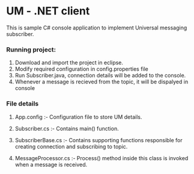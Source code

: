 # UM - .NET client
 
This is sample C# console application to implement Universal messaging subscriber.


### Running project:
 1. Download and import the project in eclipse.
 2. Modify required configuration in config.properties file
 3. Run Subscriber.java, connection details will be added to the console.
 4. Whenever a message is recieved from the topic, it will be dispalyed in console


### File details

1. App.config :- 
     Configuration file to store UM details.
  
2. Subscriber.cs :- 
      Contains main() function. 

3. SubscriberBase.cs :- 
     Contains supporting functions responsible for creating connection and subscribing to topic.
  
4. MessageProcessor.cs :-
   Process() method inside this class is invoked when a message is received.
